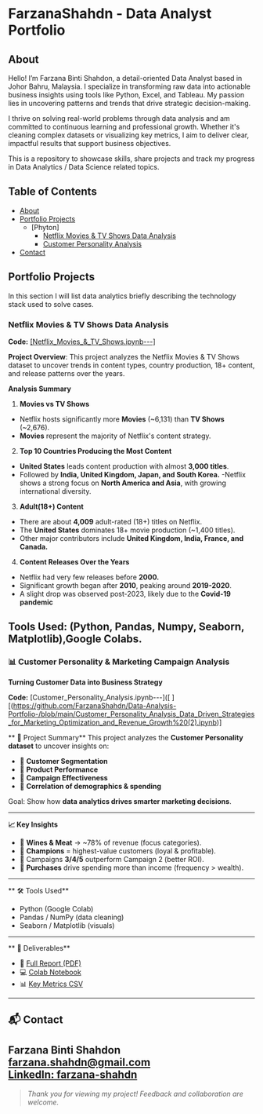 # FarzanaShahdn - Data Analyst Portfolio
## About
Hello! I’m Farzana Binti Shahdon, a detail-oriented Data Analyst based in Johor Bahru, Malaysia. I specialize in transforming raw data into actionable business insights using tools like Python, Excel, and Tableau. My passion lies in uncovering patterns and trends that drive strategic decision-making.

I thrive on solving real-world problems through data analysis and am committed to continuous learning and professional growth. Whether it's cleaning complex datasets or visualizing key metrics, I aim to deliver clear, impactful results that support business objectives.

This is a repository to showcase skills, share projects and track my progress in Data Analytics / Data Science related topics.

## Table of Contents
- [About](about)
- [Portfolio Projects](portfolio-projects)
  - [Phyton]
    - [Netflix Movies & TV Shows Data Analysis](#netflix-movies-&-tv-shows-data-analysis)
    - [Customer Personality Analysis](#customer-personality-analysis)
- [Contact](#contact)

## Portfolio Projects
In this section I will list data analytics briefly describing the technology stack used to solve cases.

### Netflix Movies & TV Shows Data Analysis
**Code:** [[Netflix_Movies_&_TV_Shows.ipynb---]](https://github.com/FarzanaShahdn/Data-Analysis-Portfolio-/blob/main/Netflix_Movies_%26_TV_Shows.ipynb)

**Project Overview**: This project analyzes the Netflix Movies & TV Shows dataset to uncover trends in content types, country production, 18+ content, and release patterns over the years.

**Analysis Summary**
1) **Movies vs TV Shows**
- Netflix hosts significantly more **Movies** (~6,131) than **TV Shows** (~2,676).
- **Movies** represent the majority of Netflix's content strategy.

2) **Top 10 Countries Producing the Most Content**
- **United States** leads content production with almost **3,000 titles**.
- Followed by **India, United Kingdom, Japan, and South Korea.**
-Netflix shows a strong focus on **North America and Asia**, with growing international diversity.

3) **Adult(18+) Content**
- There are about **4,009** adult-rated (18+) titles on Netflix.
- The **United States** dominates 18+ movie production (~1,400 titles).
- Other major contributors include **United Kingdom, India, France, and Canada.**
  
4) **Content Releases Over the Years**
- Netflix had very few releases before **2000.**
- Significant growth began after **2010**, peaking around **2019-2020**.
- A slight drop was observed post-2023, likely due to the **Covid-19 pandemic**

**Tools Used:** (Python, Pandas, Numpy, Seaborn, Matplotlib),Google Colabs.
---
### 📊 Customer Personality & Marketing Campaign Analysis

 **Turning Customer Data into Business Strategy**
 
**Code:** [Customer_Personality_Analysis.ipynb---]([
][(https://github.com/FarzanaShahdn/Data-Analysis-Portfolio-/blob/main/Customer_Personality_Analysis_Data_Driven_Strategies_for_Marketing_Optimization_and_Revenue_Growth%20(2).ipynb)]

** 🚀 Project Summary**
This project analyzes the **Customer Personality dataset** to uncover insights on:
- 👥 **Customer Segmentation**
- 🍷 **Product Performance**
- 🎯 **Campaign Effectiveness**
- 🔗 **Correlation of demographics & spending**

Goal: Show how **data analytics drives smarter marketing decisions**.

---

**📈 Key Insights**
- 🍷 **Wines & Meat** → ~78% of revenue (focus categories).  
- 👥 **Champions** = highest-value customers (loyal & profitable).  
- 🎯 Campaigns **3/4/5** outperform Campaign 2 (better ROI).  
- 🔗 **Purchases** drive spending more than income (frequency > wealth).  

---

** 🛠️ Tools Used**
- Python (Google Colab)  
- Pandas / NumPy (data cleaning)  
- Seaborn / Matplotlib (visuals)  

---

** 📑 Deliverables**
- 📄 [Full Report (PDF)](./report.pdf)  
- 💻 [Colab Notebook](./notebook.ipynb)  
- 📊 [Key Metrics CSV](./analysis_summary.csv)  

---
## 📬 Contact
**Farzana Binti Shahdon**  
[farzana.shahdn@gmail.com](mailto:farzana.shahdn@gmail.com)  
[LinkedIn: farzana-shahdn]([www.linkedin.com/in/farzana-shahdn](https://www.linkedin.com/in/farzana-shahdn/))
---

> _Thank you for viewing my project! Feedback and collaboration are welcome._
